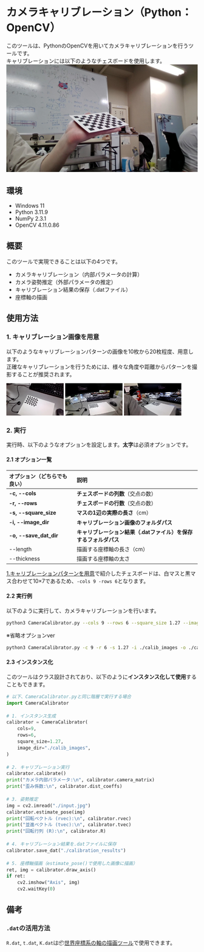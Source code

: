 # カメラキャリブレーション（Python：OpenCV）

このツールは、PythonのOpenCVを用いてカメラキャリブレーションを行うツールです。  
キャリブレーションには以下のようなチェスボードを使用します。
![チェスボード](./input.jpg)

## 環境
- Windows 11
- Python 3.11.9
- NumPy 2.3.1
- OpenCV 4.11.0.86

## 概要
このツールで実現できることは以下の4つです。
- カメラキャリブレーション（内部パラメータの計算）
- カメラ姿勢推定（外部パラメータの推定）
- キャリブレーション結果の保存（.datファイル）
- 座標軸の描画
  
## 使用方法
### 1. キャリブレーション画像を用意
以下のようなキャリブレーションパターンの画像を10枚から20枚程度、用意します。  
正確なキャリブレーションを行うためには、様々な角度や距離からパターンを撮影することが推奨されます。﻿

<p float="left">
  <img src="./calib_images/WIN_20250710_13_56_05_Pro.jpg" width="30%" />
  <img src="./calib_images/WIN_20250710_13_56_27_Pro.jpg" width="30%" />
  <img src="./calib_images/WIN_20250710_13_57_14_Pro.jpg" width="30%" />
</p>

### 2. 実行
実行時、以下のようなオプションを設定します。**太字**は必須オプションです。

#### 2.1 オプション一覧
| オプション（どちらでも良い） | 説明 |
| :--- | :--- |
| **-c, --cols** | **チェスボードの列数**（交点の数） |
| **-r, --rows** | **チェスボードの行数**（交点の数） |
| **-s, --square_size** | **マスの1辺の実際の長さ**（cm） |
| **-i, --image_dir** | **キャリブレーション画像のフォルダパス** |
| **-o, --save_dat_dir** | **キャリブレーション結果（.datファイル）を保存するフォルダパス** |
| --length | 描画する座標軸の長さ（cm）|
| --thickness | 描画する座標軸の太さ |

[1.キャリブレーションパターンを用意](#1-キャリブレーションパターンを用意)で紹介したチェスボードは、白マスと黒マス合わせて10×7であるため、`-cols 9 -rows 6`となります。


#### 2.2 実行例
以下のように実行して、カメラキャリブレーションを行います。
```bash
python3 CameraCalibrator.py --cols 9 --rows 6 --square_size 1.27 --image_dir ./calib_images --save_dat_dir ./calibation_results
```
※省略オプションver
```bash
python3 CameraCalibrator.py -c 9 -r 6 -s 1.27 -i ./calib_images -o ./calibation_results
```

#### 2.3 インスタンス化
このツールはクラス設計されており、以下のように**インスタンス化して使用**することもできます。

```python
# 以下、CameraCalibrator.pyと同じ階層で実行する場合
import CameraCalibrator

# 1. インスタンス生成
calibrator = CameraCalibrator(
    cols=9,
    rows=6,
    square_size=1.27,
    image_dir="./calib_images",
)

# 2. キャリブレーション実行
calibrator.calibrate()
print("カメラ内部パラメータ:\n", calibrator.camera_matrix)
print("歪み係数:\n", calibrator.dist_coeffs)

# 3. 姿勢推定
img = cv2.imread("./input.jpg")
calibrator.estimate_pose(img)
print("回転ベクトル (rvec):\n", calibrator.rvec)
print("並進ベクトル (tvec):\n", calibrator.tvec)
print("回転行列 (R):\n", calibrator.R)

# 4. キャリブレーション結果を.datファイルに保存
calibrator.save_dat("./calibration_results")

# 5. 座標軸描画（estimate_pose()で使用した画像に描画）
ret, img = calibrator.draw_axis()
if ret:
    cv2.imshow("Axis", img)
    cv2.waitKey(0)
```

## 備考
### `.dat`の活用方法
`R.dat`, `t.dat`, `K.dat`は📦[世界座標系の軸の描画ツール](https://github.com/okamoto-fumiya/draw_world_axis)で使用できます。
